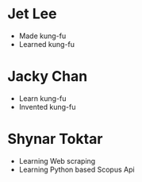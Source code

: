 # Jet Lee
* Made kung-fu
* Learned kung-fu
# Jacky Chan
* Learn kung-fu
* Invented kung-fu
# Shynar Toktar
* Learning Web scraping
* Learning Python based Scopus Api
